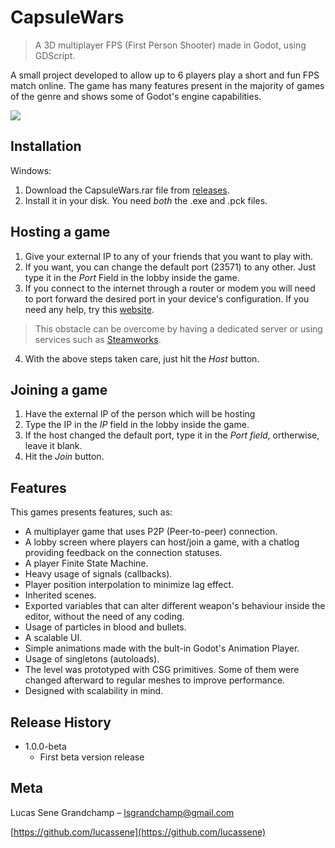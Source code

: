 # CapsuleWars
> A 3D multiplayer FPS (First Person Shooter) made in Godot, using GDScript.

A small project developed to allow up to 6 players play a short and fun FPS match online. The game has many features present in the majority of games of the genre and shows some of Godot's engine capabilities.

![](https://i.ibb.co/2kkhrkp/Capsule-Wars-Screen.jpg)

## Installation

Windows:

1. Download the CapsuleWars.rar file from [releases](https://github.com/lucassene/CapsuleWars/releases).
2. Install it in your disk. You need *both* the .exe and .pck files.

## Hosting a game

1. Give your external IP to any of your friends that you want to play with.
2. If you want, you can change the default port (23571) to any other. Just type it in the *Port* Field in the lobby inside the game.
3. If you connect to the internet through a router or modem you will need to port forward the desired port in your device's configuration. If you need any help, try this [website](https://www.noip.com/support/knowledgebase/general-port-forwarding-guide/).
> This obstacle can be overcome by having a dedicated server or using services such as [Steamworks](https://partner.steamgames.com/).
4. With the above steps taken care, just hit the *Host* button.

## Joining a game

1. Have the external IP of the person which will be hosting
2. Type the IP in the *IP* field in the lobby inside the game.
3. If the host changed the default port, type it in the *Port field*, ortherwise, leave it blank.
3. Hit the *Join* button.

## Features

This games presents features, such as:
- A multiplayer game that uses P2P (Peer-to-peer) connection.
- A lobby screen where players can host/join a game, with a chatlog providing feedback on the connection statuses.
- A player Finite State Machine.
- Heavy usage of signals (callbacks).
- Player position interpolation to minimize lag effect.
- Inherited scenes.
- Exported variables that can alter different weapon's behaviour inside the editor, without the need of any coding.
- Usage of particles in blood and bullets.
- A scalable UI.
- Simple animations made with the bult-in Godot's Animation Player.
- Usage of singletons (autoloads).
- The level was prototyped with CSG primitives. Some of them were changed afterward to regular meshes to improve performance.
- Designed with scalability in mind.


## Release History

* 1.0.0-beta
    * First beta version release

## Meta

Lucas Sene Grandchamp – lsgrandchamp@gmail.com

[https://github.com/lucassene](https://github.com/lucassene)
